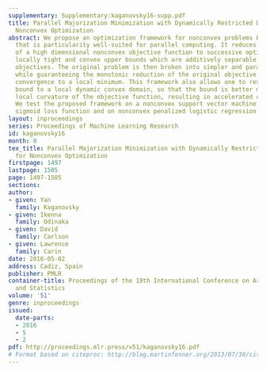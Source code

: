```yaml
---
supplementary: Supplementary:kaganovsky16-supp.pdf
title: Parallel Majorization Minimization with Dynamically Restricted Domains for
  Nonconvex Optimization
abstract: We propose an optimization framework for nonconvex problems based on majorization-minimization
  that is particularity well-suited for parallel computing. It reduces the optimization
  of a high dimensional nonconvex objective function to successive optimizations of
  locally tight and convex upper bounds which are additively separable into low dimensional
  objectives. The original problem is then broken into simpler and parallel tasks,
  while guaranteeing the monotonic reduction of the original objective function and
  convergence to a local minimum. This framework also allows one to restrict the upper
  bound to a local dynamic convex domain, so that the bound is better matched to the
  local curvature of the objective function, resulting in accelerated convergence.
  We test the proposed framework on a nonconvex support vector machine based on a
  sigmoid loss function and on nonconvex penalized logistic regression.
layout: inproceedings
series: Proceedings of Machine Learning Research
id: kaganovsky16
month: 0
tex_title: Parallel Majorization Minimization with Dynamically Restricted Domains
  for Nonconvex Optimization
firstpage: 1497
lastpage: 1505
page: 1497-1505
sections: 
author:
- given: Yan
  family: Kaganovsky
- given: Ikenna
  family: Odinaka
- given: David
  family: Carlson
- given: Lawrence
  family: Carin
date: 2016-05-02
address: Cadiz, Spain
publisher: PMLR
container-title: Proceedings of the 19th International Conference on Artificial Intelligence
  and Statistics
volume: '51'
genre: inproceedings
issued:
  date-parts:
  - 2016
  - 5
  - 2
pdf: http://proceedings.mlr.press/v51/kaganovsky16.pdf
# Format based on citeproc: http://blog.martinfenner.org/2013/07/30/citeproc-yaml-for-bibliographies/
---
```

